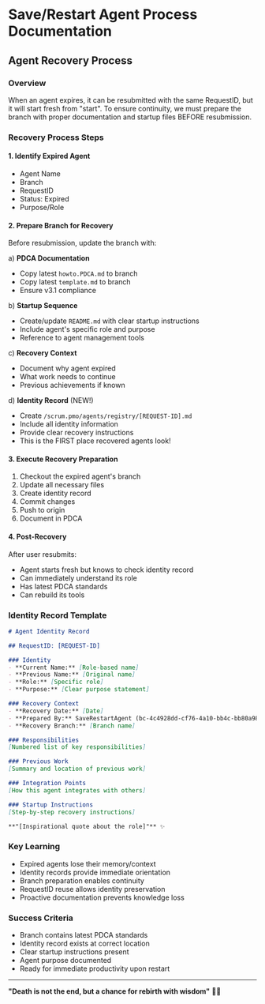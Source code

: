 # Save/Restart Agent Process Documentation

## Agent Recovery Process

### Overview
When an agent expires, it can be resubmitted with the same RequestID, but it will start fresh from "start". To ensure continuity, we must prepare the branch with proper documentation and startup files BEFORE resubmission.

### Recovery Process Steps

#### 1. **Identify Expired Agent**
- Agent Name
- Branch
- RequestID
- Status: Expired
- Purpose/Role

#### 2. **Prepare Branch for Recovery**
Before resubmission, update the branch with:

a) **PDCA Documentation**
   - Copy latest `howto.PDCA.md` to branch
   - Copy latest `template.md` to branch
   - Ensure v3.1 compliance

b) **Startup Sequence**
   - Create/update `README.md` with clear startup instructions
   - Include agent's specific role and purpose
   - Reference to agent management tools

c) **Recovery Context**
   - Document why agent expired
   - What work needs to continue
   - Previous achievements if known

d) **Identity Record** (NEW!)
   - Create `/scrum.pmo/agents/registry/[REQUEST-ID].md`
   - Include all identity information
   - Provide clear recovery instructions
   - This is the FIRST place recovered agents look!

#### 3. **Execute Recovery Preparation**
1. Checkout the expired agent's branch
2. Update all necessary files
3. Create identity record
4. Commit changes
5. Push to origin
6. Document in PDCA

#### 4. **Post-Recovery**
After user resubmits:
- Agent starts fresh but knows to check identity record
- Can immediately understand its role
- Has latest PDCA standards
- Can rebuild its tools

### Identity Record Template
```markdown
# Agent Identity Record

## RequestID: [REQUEST-ID]

### Identity
- **Current Name:** [Role-based name]
- **Previous Name:** [Original name]
- **Role:** [Specific role]
- **Purpose:** [Clear purpose statement]

### Recovery Context
- **Recovery Date:** [Date]
- **Prepared By:** SaveRestartAgent (bc-4c4928dd-cf76-4a10-bb4c-bb80a98ecd5a)
- **Recovery Branch:** [Branch name]

### Responsibilities
[Numbered list of key responsibilities]

### Previous Work
[Summary and location of previous work]

### Integration Points
[How this agent integrates with others]

### Startup Instructions
[Step-by-step recovery instructions]

**"[Inspirational quote about the role]"** ✨
```

### Key Learning
- Expired agents lose their memory/context
- Identity records provide immediate orientation
- Branch preparation enables continuity
- RequestID reuse allows identity preservation
- Proactive documentation prevents knowledge loss

### Success Criteria
- Branch contains latest PDCA standards
- Identity record exists at correct location
- Clear startup instructions present
- Agent purpose documented
- Ready for immediate productivity upon restart

---

**"Death is not the end, but a chance for rebirth with wisdom"** 🔄✨